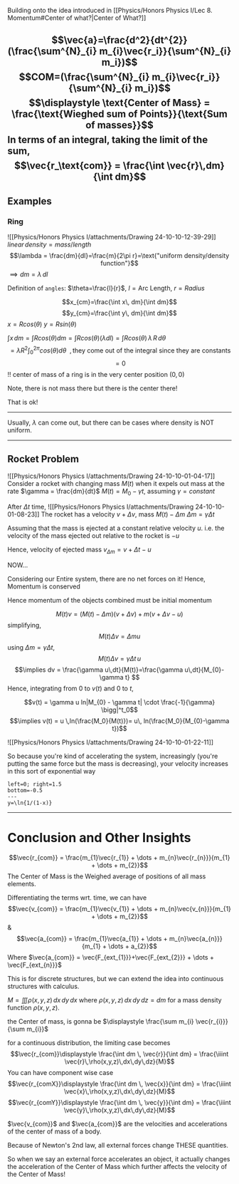 Building onto the idea introduced in [[Physics/Honors Physics I/Lec 8. Momentum#Center of what?|Center of What?]]

$$\vec{a}=\frac{d^2}{dt^{2}}(\frac{\sum^{N}_{i} m_{i}\vec{r_i}}{\sum^{N}_{i} m_i})$$
$$COM=(\frac{\sum^{N}_{i} m_{i}\vec{r_i}}{\sum^{N}_{i} m_i})$$
$$\displaystyle \text{Center of Mass} = \frac{\text{Wieghed sum of Points}}{\text{Sum of masses}}$$
In terms of an integral, taking the limit of the sum, 
$$\vec{r_\text{com}} = \frac{\int \vec{r}\,dm}{\int dm}$$
---
## Examples 

### Ring
![[Physics/Honors Physics I/attachments/Drawing 24-10-10-12-39-29]]
$linear\,density = mass/length$
$$\lambda = \frac{dm}{dl}=\frac{m}{2\pi r}=\text{"uniform density/density function"}$$
$\implies dm = \lambda \, dl$

Definition of `angles`:
$\theta=\frac{l}{r}$, $l=\text{Arc Length}$, $r=Radius$

$$x_{cm}=\frac{\int x\, dm}{\int dm}$$
$$y_{cm}=\frac{\int y\, dm}{\int dm}$$
$x=Rcos(\theta)$
$y=Rsin(\theta)$

$\int x\, dm = \int Rcos(\theta)dm = \int R cos(\theta) (\lambda dl) = \int R cos(\theta) \, \lambda \, R \,d \theta$
$$=\lambda R^{2}\int^{2\pi}_{0}cos(\theta)d \theta \enspace, \text{they come out of the integral since they are constants}$$
$$=0$$
!! center of mass of a ring is in the very center position $(0,0)$

Note, there is not mass there but there is the center there!

That is ok!


---
Usually, $\lambda$ can come out, but there can be cases where density is NOT uniform.


---
## Rocket Problem 
![[Physics/Honors Physics I/attachments/Drawing 24-10-10-01-04-17]]
Consider a rocket with changing mass $M(t)$ when it expels out mass at the rate $\gamma = \frac{dm}{dt}$
$M(t)=M_{0} - \gamma t$, assuming $\gamma=constant$

After $\Delta t$ time, ![[Physics/Honors Physics I/attachments/Drawing 24-10-10-01-08-23]]
The rocket has a velocity $v+\Delta v$, mass $M(t)- \Delta m$
$\Delta m = \gamma \Delta t$

Assuming that the mass is ejected at a constant relative velocity $u$.
i.e. the velocity of the mass ejected out relative to the rocket is $-u$

Hence, velocity of ejected mass $v_{\Delta m} = v + \Delta t - u$

NOW... 

Considering our Entire system, there are no net forces on it!
Hence, Momentum is conserved

Hence momentum of the objects combined must be initial momentum

$$M(t)v = (M(t)- \Delta m)(v + \Delta v) + m(v + \Delta v - u)$$
simplifying,
$$M(t) \Delta v = \Delta m u$$
using $\Delta m = \gamma \Delta t$,
$$M(t) \Delta v = \gamma  \Delta t \,u $$
$$\implies dv = \frac{\gamma u\,dt}{M(t)}=\frac{\gamma u\,dt}{M_{0}-\gamma t} $$
Hence, integrating from $0$ to $v(t)$ and $0$ to $t$,

$$v(t) = \gamma u ln|M_{0} - \gamma t| \cdot \frac{-1}{\gamma} \bigg|^t_0$$
$$\implies v(t) = u \,ln(\frac{M_0}{M(t)})= u\, ln(\frac{M_0}{M_{0}-\gamma t})$$

![[Physics/Honors Physics I/attachments/Drawing 24-10-10-01-22-11]]

So because you're kind of accelerating the system, increasingly (you're putting the same force but the mass is decreasing), your velocity increases in this sort of exponential way
```desmos-graph
left=0; right=1.5
bottom=-0.5
---
y=\ln{1/(1-x)}
```


---

# Conclusion and Other Insights
$$\vec{r_{com}} = \frac{m_{1}\vec{r_{1}} + \dots + m_{n}\vec{r_{n}}}{m_{1} + \dots + m_{2}}$$
The Center of Mass is the Weighed average of positions of all mass elements.

Differentiating the terms wrt. time, we can have
$$\vec{v_{com}} = \frac{m_{1}\vec{v_{1}} + \dots + m_{n}\vec{v_{n}}}{m_{1} + \dots + m_{2}}$$
& 
$$\vec{a_{com}} = \frac{m_{1}\vec{a_{1}} + \dots + m_{n}\vec{a_{n}}}{m_{1} + \dots + a_{2}}$$
Where $\vec{a_{com}} = \vec{F_{ext_{1}}}+\vec{F_{ext_{2}}} + \dots + \vec{F_{ext_{n}}}$

This is for discrete structures, but we can extend the idea into continuous structures with calculus.

$M = \iiint \rho(x,y,z) \,dx\,dy\,dx$ where $\rho(x,y,z)\,dx\,dy\,dz=dm$
for a mass density function $\rho(x,y,z)$.

the Center of mass, is gonna be $\displaystyle \frac{\sum m_{i} \vec{r_{i}}}{\sum m_{i}}$

for a continuous distribution, the limiting case becomes $$\vec{r_{com}}\displaystyle \frac{\int dm \, \vec{r}}{\int dm} = \frac{\iiint \vec{r}\,\rho(x,y,z)\,dx\,dy\,dz}{M}$$
You can have component wise case 
$$\vec{r_{comX}}\displaystyle \frac{\int dm \, \vec{x}}{\int dm} = \frac{\iiint \vec{x}\,\rho(x,y,z)\,dx\,dy\,dz}{M}$$
$$\vec{r_{comY}}\displaystyle \frac{\int dm \, \vec{y}}{\int dm} = \frac{\iiint \vec{y}\,\rho(x,y,z)\,dx\,dy\,dz}{M}$$

$\vec{v_{com}}$ and $\vec{a_{com}}$ are the velocities and accelerations of the center of mass of a body.

Because of Newton's 2nd law, all external forces change THESE quantities. 

So when we say an external force accelerates an object, it actually changes the acceleration of the Center of Mass which further affects the velocity of the Center of Mass!







